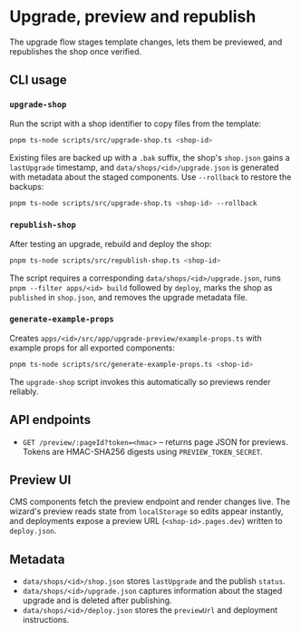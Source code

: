 # Upgrade, preview and republish

The upgrade flow stages template changes, lets them be previewed, and republishes the shop once verified.

## CLI usage

### `upgrade-shop`

Run the script with a shop identifier to copy files from the template:

```bash
pnpm ts-node scripts/src/upgrade-shop.ts <shop-id>
```

Existing files are backed up with a `.bak` suffix, the shop's `shop.json` gains a `lastUpgrade` timestamp, and `data/shops/<id>/upgrade.json` is generated with metadata about the staged components. Use `--rollback` to restore the backups:

```bash
pnpm ts-node scripts/src/upgrade-shop.ts <shop-id> --rollback
```

### `republish-shop`

After testing an upgrade, rebuild and deploy the shop:

```bash
pnpm ts-node scripts/src/republish-shop.ts <shop-id>
```

The script requires a corresponding `data/shops/<id>/upgrade.json`, runs `pnpm --filter apps/<id> build` followed by `deploy`, marks the shop as `published` in `shop.json`, and removes the upgrade metadata file.

### `generate-example-props`

Creates `apps/<id>/src/app/upgrade-preview/example-props.ts` with example props for all exported components:

```bash
pnpm ts-node scripts/src/generate-example-props.ts <shop-id>
```

The `upgrade-shop` script invokes this automatically so previews render reliably.

## API endpoints

- `GET /preview/:pageId?token=<hmac>` – returns page JSON for previews. Tokens are HMAC-SHA256 digests using `PREVIEW_TOKEN_SECRET`.

## Preview UI

CMS components fetch the preview endpoint and render changes live. The wizard's preview reads state from `localStorage` so edits appear instantly, and deployments expose a preview URL (`<shop-id>.pages.dev`) written to `deploy.json`.

## Metadata

- `data/shops/<id>/shop.json` stores `lastUpgrade` and the publish `status`.
- `data/shops/<id>/upgrade.json` captures information about the staged upgrade and is deleted after publishing.
- `data/shops/<id>/deploy.json` stores the `previewUrl` and deployment instructions.
